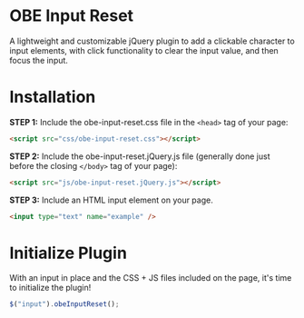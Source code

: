 # OBE Input Reset
A lightweight and customizable jQuery plugin to add a clickable character to input elements, with click functionality to clear the input value, and then focus the input.
# Installation
**STEP 1:** Include the obe-input-reset.css file in the ```<head>``` tag of your page:
```html
<script src="css/obe-input-reset.css"></script>
```
**STEP 2:** Include the obe-input-reset.jQuery.js file (generally done just before the closing ```</body>``` tag of your page):
```html
<script src="js/obe-input-reset.jQuery.js"></script>
```
**STEP 3:** Include an HTML input element on your page.
```html
<input type="text" name="example" />
```
# Initialize Plugin
With an input in place and the CSS + JS files included on the page, it's time to initialize the plugin!
```javascript
$("input").obeInputReset();
```